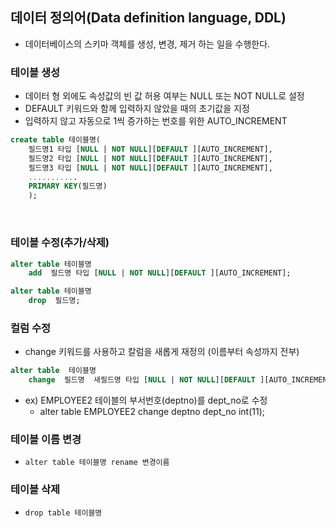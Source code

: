 ## 데이터 정의어(Data definition language, DDL)
- 데이터베이스의 스키마 객체를 생성, 변경, 제거 하는 일을 수행한다.

### 테이블 생성
- 데이터 형 외에도 속성값의 빈 값 허용 여부는 NULL 또는 NOT NULL로 설정
- DEFAULT 키워드와 함께 입력하지 않았을 때의 초기값을 지정
- 입력하지 않고 자동으로 1씩 증가하는 번호를 위한 AUTO_INCREMENT
```sql
create table 테이블명( 
    필드명1 타입 [NULL | NOT NULL][DEFAULT ][AUTO_INCREMENT], 
    필드명2 타입 [NULL | NOT NULL][DEFAULT ][AUTO_INCREMENT], 
    필드명3 타입 [NULL | NOT NULL][DEFAULT ][AUTO_INCREMENT], 
    ........... 
    PRIMARY KEY(필드명) 
    );
```
<br>

### 테이블 수정(추가/삭제)
```sql
alter table 테이블명
    add  필드명 타입 [NULL | NOT NULL][DEFAULT ][AUTO_INCREMENT];

alter table 테이블명
    drop  필드명;
```

### 컬럼 수정
- change 키워드를 사용하고  칼럼을 새롭게 재정의 (이름부터 속성까지 전부)
```sql
alter table  테이블명
    change  필드명  새필드명 타입 [NULL | NOT NULL][DEFAULT ][AUTO_INCREMENT];
```
- ex) EMPLOYEE2 테이블의 부서번호(deptno)를 dept_no로 수정
    * alter table EMPLOYEE2 change deptno dept_no int(11);

### 테이블 이름 변경
- `alter table 테이블명 rename 변경이름`

### 테이블 삭제
- `drop table 테이블명`

